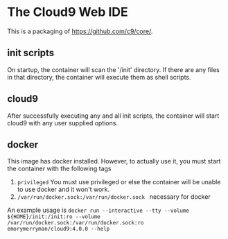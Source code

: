 # The Cloud9 Web IDE

This is a packaging of <https://github.com/c9/core/>.

## init scripts

On startup, the container will scan the '/init' directory.
If there are any files in that directory, the container will execute them as shell scripts.

## cloud9
After successfully executing any and all init scripts, the container will start cloud9 with any user supplied options.

## docker
This image has docker installed.
However, to actually use it, you must start the container with the following tags
1. `privileged` You must use privileged or else the container will be unable to use docker and it won't work.
2. `/var/run/docker.sock:/var/run/docker.sock ` necessary for docker

An example usage is `docker run --interactive --tty --volume ${HOME}/init:/init:ro --volume /var/run/docker.sock:/var/run/docker.sock:ro emorymerryman/cloud9:4.0.0 --help`